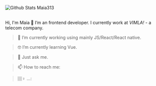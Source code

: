  ![Github Stats Maia313](https://github-readme-stats.vercel.app/api?username=Maia313&show_icons=true&title_color=fff&icon_color=067E7B&text_color=fff&bg_color=FC955F)  
</br>


Hi, I'm Maia 👋
I’m an frontend developer. I currently work at _VIMLA!_ - a telecom company.


> 📱 I’m currently working using mainly JS/React/React native.

> 🤓 I’m currently learning Vue.

> 💬 Just ask me.

> 📫 How to reach me: 

> 🏽‍♀️ ...: 
